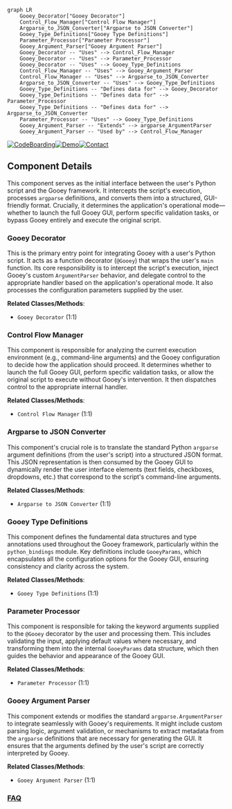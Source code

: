 ```mermaid
graph LR
    Gooey_Decorator["Gooey Decorator"]
    Control_Flow_Manager["Control Flow Manager"]
    Argparse_to_JSON_Converter["Argparse to JSON Converter"]
    Gooey_Type_Definitions["Gooey Type Definitions"]
    Parameter_Processor["Parameter Processor"]
    Gooey_Argument_Parser["Gooey Argument Parser"]
    Gooey_Decorator -- "Uses" --> Control_Flow_Manager
    Gooey_Decorator -- "Uses" --> Parameter_Processor
    Gooey_Decorator -- "Uses" --> Gooey_Type_Definitions
    Control_Flow_Manager -- "Uses" --> Gooey_Argument_Parser
    Control_Flow_Manager -- "Uses" --> Argparse_to_JSON_Converter
    Argparse_to_JSON_Converter -- "Uses" --> Gooey_Type_Definitions
    Gooey_Type_Definitions -- "Defines data for" --> Gooey_Decorator
    Gooey_Type_Definitions -- "Defines data for" --> Parameter_Processor
    Gooey_Type_Definitions -- "Defines data for" --> Argparse_to_JSON_Converter
    Parameter_Processor -- "Uses" --> Gooey_Type_Definitions
    Gooey_Argument_Parser -- "Extends" --> argparse_ArgumentParser
    Gooey_Argument_Parser -- "Used by" --> Control_Flow_Manager
```
[![CodeBoarding](https://img.shields.io/badge/Generated%20by-CodeBoarding-9cf?style=flat-square)](https://github.com/CodeBoarding/GeneratedOnBoardings)[![Demo](https://img.shields.io/badge/Try%20our-Demo-blue?style=flat-square)](https://www.codeboarding.org/demo)[![Contact](https://img.shields.io/badge/Contact%20us%20-%20contact@codeboarding.org-lightgrey?style=flat-square)](mailto:contact@codeboarding.org)

## Component Details

This component serves as the initial interface between the user's Python script and the Gooey framework. It intercepts the script's execution, processes `argparse` definitions, and converts them into a structured, GUI-friendly format. Crucially, it determines the application's operational mode—whether to launch the full Gooey GUI, perform specific validation tasks, or bypass Gooey entirely and execute the original script.

### Gooey Decorator
This is the primary entry point for integrating Gooey with a user's Python script. It acts as a function decorator (`@Gooey`) that wraps the user's `main` function. Its core responsibility is to intercept the script's execution, inject Gooey's custom `ArgumentParser` behavior, and delegate control to the appropriate handler based on the application's operational mode. It also processes the configuration parameters supplied by the user.


**Related Classes/Methods**:

- `Gooey Decorator` (1:1)


### Control Flow Manager
This component is responsible for analyzing the current execution environment (e.g., command-line arguments) and the Gooey configuration to decide how the application should proceed. It determines whether to launch the full Gooey GUI, perform specific validation tasks, or allow the original script to execute without Gooey's intervention. It then dispatches control to the appropriate internal handler.


**Related Classes/Methods**:

- `Control Flow Manager` (1:1)


### Argparse to JSON Converter
This component's crucial role is to translate the standard Python `argparse` argument definitions (from the user's script) into a structured JSON format. This JSON representation is then consumed by the Gooey GUI to dynamically render the user interface elements (text fields, checkboxes, dropdowns, etc.) that correspond to the script's command-line arguments.


**Related Classes/Methods**:

- `Argparse to JSON Converter` (1:1)


### Gooey Type Definitions
This component defines the fundamental data structures and type annotations used throughout the Gooey framework, particularly within the `python_bindings` module. Key definitions include `GooeyParams`, which encapsulates all the configuration options for the Gooey GUI, ensuring consistency and clarity across the system.


**Related Classes/Methods**:

- `Gooey Type Definitions` (1:1)


### Parameter Processor
This component is responsible for taking the keyword arguments supplied to the `@Gooey` decorator by the user and processing them. This includes validating the input, applying default values where necessary, and transforming them into the internal `GooeyParams` data structure, which then guides the behavior and appearance of the Gooey GUI.


**Related Classes/Methods**:

- `Parameter Processor` (1:1)


### Gooey Argument Parser
This component extends or modifies the standard `argparse.ArgumentParser` to integrate seamlessly with Gooey's requirements. It might include custom parsing logic, argument validation, or mechanisms to extract metadata from the `argparse` definitions that are necessary for generating the GUI. It ensures that the arguments defined by the user's script are correctly interpreted by Gooey.


**Related Classes/Methods**:

- `Gooey Argument Parser` (1:1)




### [FAQ](https://github.com/CodeBoarding/GeneratedOnBoardings/tree/main?tab=readme-ov-file#faq)